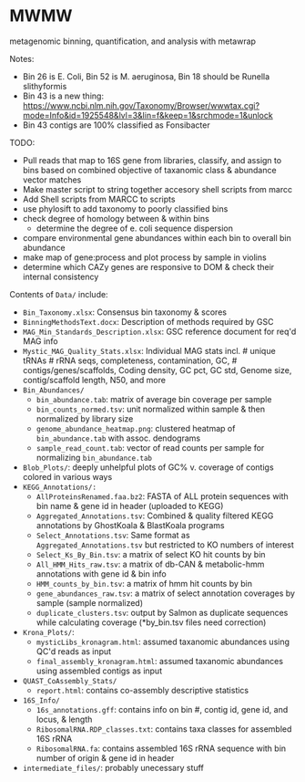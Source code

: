 # MWMW
metagenomic binning, quantification, and analysis with metawrap

Notes:
 - Bin 26 is E. Coli, Bin 52 is M. aeruginosa, Bin 18 should be Runella slithyformis
 - Bin 43 is a new thing: https://www.ncbi.nlm.nih.gov/Taxonomy/Browser/wwwtax.cgi?mode=Info&id=1925548&lvl=3&lin=f&keep=1&srchmode=1&unlock
 - Bin 43 contigs are 100% classified as Fonsibacter

TODO:
 - Pull reads that map to 16S gene from libraries, classify, and assign to bins 
   based on combined objective of taxanomic class & abundance vector matches
 - Make master script to string together accesory shell scripts from marcc
 - Add Shell scripts from MARCC to scripts
 - use phylosift to add taxonomy to poorly classified bins
 - check degree of homology between & within bins
	 - determine the degree of e. coli sequence dispersion
 - compare environmental gene abundances within each bin to overall bin abundance
 - make map of gene:process and plot process by sample in violins
 - determine which CAZy genes are responsive to DOM & check their internal consistency


Contents of `Data/` include:
  - `Bin_Taxonomy.xlsx`: Consensus bin taxonomy & scores 
  - `BinningMethodsText.docx`: Description of methods required by GSC 
  - `MAG_Min_Standards_Description.xlsx`: GSC reference document for req'd MAG info
  - `Mystic_MAG_Quality_Stats.xlsx`: Individual MAG stats incl. # unique tRNAs	# rRNA seqs, completeness, contamination, GC,  # contigs/genes/scaffolds, Coding density, GC pct, GC std, Genome size, contig/scaffold length, N50, and more
  - `Bin_Abundances/`
    - `bin_abundance.tab`: matrix of average bin coverage per sample
    - `bin_counts_normed.tsv`: unit normalized within sample & then normalized by library size 
    - `genome_abundance_heatmap.png`: clustered heatmap of `bin_abundance.tab` with assoc. dendograms
    - `sample_read_count.tab`: vector of read counts per sample for normalizing `bin_abundance.tab`
  - `Blob_Plots/`: deeply unhelpful plots of GC% v. coverage of contigs colored in various ways
  - `KEGG_Annotations/:`
    - `AllProteinsRenamed.faa.bz2`: FASTA of ALL protein sequences with bin name & gene id in header (uploaded to KEGG)
    - `Aggregated_Annotations.tsv`: Combined & quality filtered KEGG annotations by GhostKoala & BlastKoala programs
    - `Select_Annotations.tsv`: Same format as `Aggregated_Annotations.tsv` but restricted to KO numbers of interest
    - `Select_Ks_By_Bin.tsv`: a matrix of select KO hit counts by bin
    - `All_HMM_Hits_raw.tsv`: a matrix of db-CAN & metabolic-hmm annotations with gene id & bin info
    - `HMM_counts_by_bin.tsv`: a matrix of hmm hit counts by bin
    - `gene_abundances_raw.tsv`: a matrix of select annotation coverages by sample (sample normalized)
    - `duplicate_clusters.tsv`: output by Salmon as duplicate sequences while calculating coverage (*by_bin.tsv files need correction)
  - `Krona_Plots/`:
    - `mysticLibs_kronagram.html`: assumed taxanomic abundances using QC'd reads as input
    - `final_assembly_kronagram.html`: assumed taxanomic abundances using assembled contigs as input
  - `QUAST_CoAssembly_Stats/`
    - `report.html`: contains co-assembly descriptive statistics
  - `16S_Info/`
    - `16s_annotations.gff`: contains info on bin #, contig id, gene id, and locus, & length
    - `RibosomalRNA.RDP_classes.txt`: contains taxa classes for assembled 16S rRNA
    - `RibosomalRNA.fa`: contains assembled 16S rRNA sequence with bin number of origin & gene id in header
  - `intermediate_files/`: probably unecessary stuff
